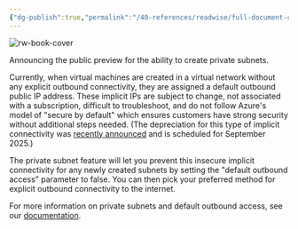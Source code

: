 ```yaml
---
{"dg-publish":true,"permalink":"/40-references/readwise/full-document-contents/public-preview-private-subnet/","tags":["rw/articles"]}
---
```


![rw-book-cover](https://azurecomcdn.azureedge.net/cvt-7c05f9e517923fd679a6e186eecacb1ba4b2a7170271d8a0142c0a3e471be91c/images/shared/social/azure-icon-250x250.png)

Announcing the public preview for the ability to create private subnets.

Currently, when virtual machines are created in a virtual network without any explicit outbound connectivity, they are assigned a default outbound public IP address. These implicit IPs are subject to change, not associated with a subscription, difficult to troubleshoot, and do not follow Azure's model of "secure by default" which ensures customers have strong security without additional steps needed. (The depreciation for this type of implicit connectivity was [recently announced](https://azure.microsoft.com/en-us/updates/default-outbound-access-for-vms-in-azure-will-be-retired-transition-to-a-new-method-of-internet-access/) and is scheduled for September 2025.)

The private subnet feature will let you prevent this insecure implicit connectivity for any newly created subnets by setting the "default outbound access" parameter to false. You can then pick your preferred method for explicit outbound connectivity to the internet.

For more information on private subnets and default outbound access, see our [documentation](https://learn.microsoft.com/en-us/azure/virtual-network/ip-services/default-outbound-access).
